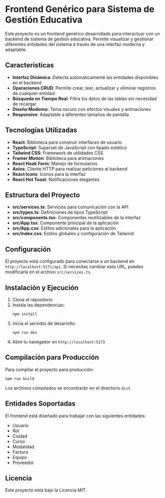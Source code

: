 # Frontend Genérico para Sistema de Gestión Educativa

Este proyecto es un frontend genérico desarrollado para interactuar con un backend de sistema de gestión educativa. Permite visualizar y gestionar diferentes entidades del sistema a través de una interfaz moderna y adaptable.

## Características

- **Interfaz Dinámica**: Detecta automáticamente las entidades disponibles en el backend
- **Operaciones CRUD**: Permite crear, leer, actualizar y eliminar registros de cualquier entidad
- **Búsqueda en Tiempo Real**: Filtra los datos de las tablas sin necesidad de recargar
- **Diseño Moderno**: Tema oscuro con efectos visuales y animaciones
- **Responsive**: Adaptable a diferentes tamaños de pantalla

## Tecnologías Utilizadas

- **React**: Biblioteca para construir interfaces de usuario
- **TypeScript**: Superset de JavaScript con tipado estático
- **Tailwind CSS**: Framework de utilidades CSS
- **Framer Motion**: Biblioteca para animaciones
- **React Hook Form**: Manejo de formularios
- **Axios**: Cliente HTTP para realizar peticiones al backend
- **React Icons**: Iconos para la interfaz
- **React Hot Toast**: Notificaciones elegantes

## Estructura del Proyecto

- **src/services.ts**: Servicios para comunicación con la API
- **src/types.ts**: Definiciones de tipos TypeScript
- **src/components.tsx**: Componentes reutilizables de la interfaz
- **src/App.tsx**: Componente principal de la aplicación
- **src/App.css**: Estilos adicionales para la aplicación
- **src/index.css**: Estilos globales y configuración de Tailwind

## Configuración

El proyecto está configurado para conectarse a un backend en `http://localhost:5171/api`. Si necesitas cambiar esta URL, puedes modificarla en el archivo `src/services.ts`.

## Instalación y Ejecución

1. Clona el repositorio
2. Instala las dependencias:
   ```
   npm install
   ```
3. Inicia el servidor de desarrollo:
   ```
   npm run dev
   ```
4. Abre tu navegador en `http://localhost:5173`

## Compilación para Producción

Para compilar el proyecto para producción:

```
npm run build
```

Los archivos compilados se encontrarán en el directorio `dist`.

## Entidades Soportadas

El frontend está diseñado para trabajar con las siguientes entidades:

- Usuario
- Rol
- Ciudad
- Curso
- Modalidad
- Factura
- Equipo
- Proveedor

## Licencia

Este proyecto está bajo la Licencia MIT.